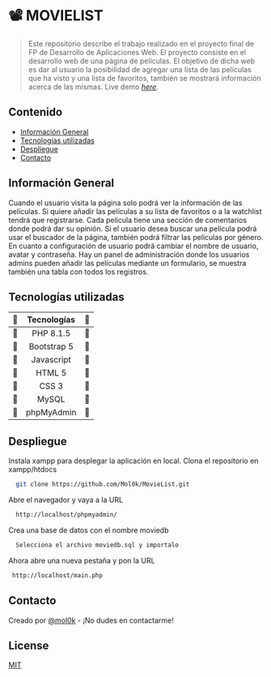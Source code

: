 # 📽 MOVIELIST 
> Este repositorio describe el trabajo realizado en el proyecto final de FP de Desarrollo de Aplicaciones Web. El proyecto consiste en el desarrollo web de una página de películas. El objetivo de dicha web es dar al usuario la posibilidad de agregar una lista de las películas que ha visto y una lista de favoritos, también se mostrará información acerca de las mismas.
>  Live demo [_here_](http://the-movies-lists.herokuapp.com/). 

## Contenido
* [Información General](#información-general)
* [Tecnologías utilizadas](#tecnologías-utilizadas)
* [Despliegue](#despliegue)
* [Contacto](#contacto)


## Información General
Cuando el usuario visita la página solo podrá ver la información de las películas. Si quiere añadir las películas a su lista de favoritos o a la watchlist tendrá que registrarse. Cada película tiene una sección de comentarios donde podrá dar su opinión. Si el usuario desea buscar una película podrá usar el buscador de la página, también podrá filtrar las películas por género. En cuanto a configuración de usuario podrá cambiar el nombre de usuario, avatar y contraseña. Hay un panel de administración donde los usuarios admins pueden añadir las películas mediante un formulario, se muestra también una tabla con todos los registros.

## Tecnologías utilizadas
| 	🔧	 | 	Tecnologías	 | 	🔧	 | 
| 	:-----:	 | 	:-----:	 | 	:-----:	 | 
| 	🔧	| 	PHP 8.1.5	| 	🔧	 | 
| 	🔧	| 	Bootstrap	5| 	🔧	 | 
| 	🔧	| 	Javascript	| 	🔧	 | 
| 	🔧	| 	HTML	5| 	🔧	 | 
| 	🔧	| 	CSS 3	| 	🔧	 | 
| 	🔧	| 	MySQL	| 	🔧	 |
| 	🔧	| 	phpMyAdmin| 	🔧	 | 


## Despliegue
Instala xampp para desplegar la aplicación en local.
Clona el repositorio en xampp/htdocs

```bash
  git clone https://github.com/Mol0k/MovieList.git
```

Abre el navegador y vaya a la URL

```bash
  http://localhost/phpmyadmin/
```

Crea una base de datos con el nombre moviedb

```bash
  Selecciona el archivo moviedb.sql y importalo
```

Ahora abre una nueva pestaña y pon la URL

```bash
 http://localhost/main.php
```


## Contacto
Creado por [@mol0k](https://www.example.es/) - ¡No dudes en contactarme!

## License

[MIT](https://choosealicense.com/licenses/mit/)
